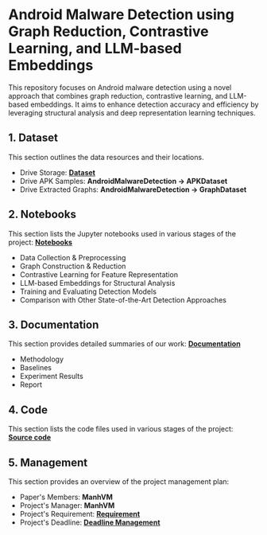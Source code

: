 # Android Malware Detection using Graph Reduction, Contrastive Learning, and LLM-based Embeddings
This repository focuses on Android malware detection using a novel approach that combines graph reduction, contrastive learning, and LLM-based embeddings. It aims to enhance detection accuracy and efficiency by leveraging structural analysis and deep representation learning techniques.

## 1. Dataset
This section outlines the data resources and their locations.

- Drive Storage: **[Dataset](./data_storage)**
- Drive APK Samples: **AndroidMalwareDetection -> APKDataset**
- Drive Extracted Graphs: **AndroidMalwareDetection -> GraphDataset**

## 2. Notebooks
This section lists the Jupyter notebooks used in various stages of the project: **[Notebooks](./notebooks)**

- Data Collection & Preprocessing
- Graph Construction & Reduction
- Contrastive Learning for Feature Representation
- LLM-based Embeddings for Structural Analysis
- Training and Evaluating Detection Models
- Comparison with Other State-of-the-Art Detection Approaches

## 3. Documentation
This section provides detailed summaries of our work: **[Documentation](./docs)**

- Methodology
- Baselines
- Experiment Results
- Report

## 4. Code
This section lists the code files used in various stages of the project: **[Source code](./core)**

## 5. Management
This section provides an overview of the project management plan:

- Paper's Members: **ManhVM**
- Project's Manager: **ManhVM**
- Project's Requirement: **[Requirement](https://docs.google.com/document/d/14GESwRTu9sRrMxXTF3PBtUeaa_hrRUnms7oNtxwjo2s/edit?usp=sharing)**
- Project's Deadline: **[Deadline Management](https://docs.google.com/spreadsheets/d/1xyK38AgpLHBRcwncHY90s0DtSQnd6rhYfxVXWIkMs88/edit?usp=sharing)**


